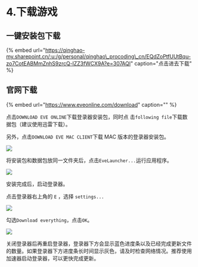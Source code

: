 # 4.下载游戏

## 一键安装包下载

{% embed url="https://qinghao-my.sharepoint.cn/:u:/g/personal/qinghao\_procoding\_cn/EQdZoPtfUUtBqu-zo7CotEABMmZnhS9zrcQ-lZZ3fWCX9A?e=307AQI" caption="点击进去下载" %}



## 官网下载

{% embed url="https://www.eveonline.com/download" caption="" %}

点击`DOWNLOAD EVE ONLINE`下载登录器安装包，同时点 击`following file`下载数据包（建议使用迅雷下载）。

另外，点击`DOWNLOAD EVE MAC CLIENT`下载 MAC 版本的登录器安装包。

![](../.gitbook/assets/1585660110884-8c8de4227e842826.png)

将安装包和数据包放同一文件夹后，点击`EveLauncher...`运行应用程序。

![](../.gitbook/assets/1585661671942-50032f52896de32c.png)

安装完成后，启动登录器。

点击登录器右上角的 `E` ，选择 `settings...`

![](../.gitbook/assets/1585660796466-7bff69107a09b8ef.png)

勾选`Download everything`，点击`OK`。

![](../.gitbook/assets/1585661110292-7e3d6d655cba69b1.png)

关闭登录器后再重启登录器，登录器下方会显示蓝色进度条以及已经完成更新文件的数量。如果登录器下方进度条长时间显示灰色，请及时检查网络情况。推荐使用加速器启动登录器，可以更快完成更新。


